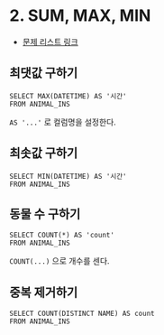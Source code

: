 # 2. SUM, MAX, MIN

* [문제 리스트 링크](https://programmers.co.kr/learn/courses/30/parts/17043)



## 최댓값 구하기

```mysql
SELECT MAX(DATETIME) AS '시간'
FROM ANIMAL_INS
```

`AS '...'` 로 컬럼명을 설정한다. 



## 최솟값 구하기

``` mysql
SELECT MIN(DATETIME) AS '시간'
FROM ANIMAL_INS
```



## 동물 수 구하기

```mysql
SELECT COUNT(*) AS 'count'
FROM ANIMAL_INS
```

`COUNT(...)` 으로 개수를 센다.

## 중복 제거하기

```mysql
SELECT COUNT(DISTINCT NAME) AS count
FROM ANIMAL_INS
```

